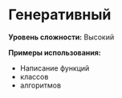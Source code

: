 # Генеративный

**Уровень сложности:** Высокий

**Примеры использования:**
- Написание функций
- классов
- алгоритмов
